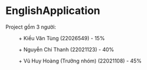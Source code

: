# EnglishApplication

Project gồm $3$ người:

$\qquad$ + Kiều Văn Tùng $(22026549)$ - 15\%

$\qquad$ + Nguyễn Chí Thanh $(22021123)$ - 40\%

$\qquad$ + Vũ Huy Hoàng (Trưởng nhóm) $(22021108)$ - 45\%
